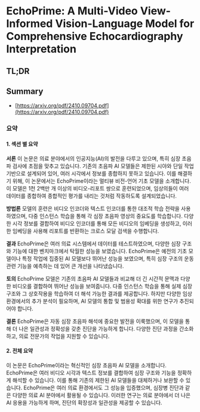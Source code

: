 # EchoPrime: A Multi-Video View-Informed Vision-Language Model for Comprehensive Echocardiography Interpretation
## TL;DR
## Summary
- [https://arxiv.org/pdf/2410.09704.pdf](https://arxiv.org/pdf/2410.09704.pdf)

### 요약

#### 1. 섹션 별 요약

**서론**
이 논문은 의료 분야에서의 인공지능(AI)의 발전을 다루고 있으며, 특히 심장 초음파 검사에 초점을 맞추고 있습니다. 기존의 초음파 AI 모델들은 제한된 시야와 단일 작업 기반으로 설계되어 있어, 여러 시각에서 정보를 종합하지 못하고 있습니다. 이를 해결하기 위해, 이 논문에서는 EchoPrime이라는 멀티뷰 비전-언어 기초 모델을 소개합니다. 이 모델은 1천 2백만 개 이상의 비디오-리포트 쌍으로 훈련되었으며, 임상의들이 여러 데이터를 종합하여 종합적인 평가를 내리는 것처럼 작동하도록 설계되었습니다.

**방법론**
모델의 훈련은 비디오 인코더와 텍스트 인코더를 통한 대조적 학습 전략을 사용하였으며, 다중 인스턴스 학습을 통해 각 심장 초음파 영상의 중요도를 학습합니다. 다양한 시각 정보를 결합하여 비디오 인코더를 통해 모든 비디오의 임베딩을 생성하고, 이러한 임베딩을 사용해 리포트를 반환하는 크로스 모달 검색을 수행합니다.

**결과**
EchoPrime은 여러 의료 시스템에서 데이터를 테스트하였으며, 다양한 심장 구조와 기능에 대한 벤치마크에서 탁월한 성능을 보였습니다. EchoPrime은 예전의 기초 모델이나 특정 작업에 집중된 AI 모델보다 뛰어난 성능을 보였으며, 특히 심장 구조의 운동 관련 기능을 예측하는 데 있어 큰 개선을 나타냈습니다.

**토의**
EchoPrime 모델은 기존의 초음파 AI 모델들과 비교해 더 긴 시간적 문맥과 다양한 비디오를 결합하여 뛰어난 성능을 보여줍니다. 다중 인스턴스 학습을 통해 실제 심장구조와 그 상호작용을 학습하여 더 해석 가능한 결과를 제공합니다. 하지만 다양한 임상 환경에서의 추가 분석이 필요하며, AI 모델의 통합 및 범용성 확대를 위한 연구가 추진되어야 합니다.

**결론**
EchoPrime은 자동 심장 초음파 해석에 중요한 발전을 이룩했으며, 이 모델을 통해 더 나은 일관성과 정확성을 갖춘 진단을 가능하게 합니다. 다양한 진단 과정을 간소화하고, 의료 전문가의 작업을 지원할 수 있습니다.

#### 2. 전체 요약
이 논문은 EchoPrime이라는 혁신적인 심장 초음파 AI 모델을 소개합니다. EchoPrime은 여러 비디오 시각과 텍스트 정보를 결합하여 심장 구조와 기능을 정확하게 해석할 수 있습니다. 이를 통해 기존의 제한된 AI 모델들을 대체하거나 보완할 수 있습니다. EchoPrime은 여러 의료 환경에서도 그 성능을 입증했으며, 심장병 진단과 같은 다양한 의료 AI 분야에서 활용될 수 있습니다. 이러한 연구는 의료 분야에서 더 나은 AI 응용을 가능하게 하며, 진단의 확장성과 일관성을 제공할 수 있습니다.